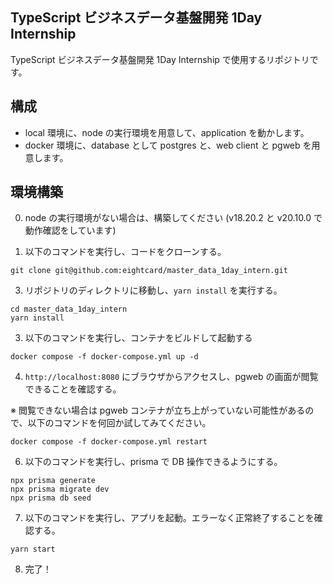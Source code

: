 ## TypeScript ビジネスデータ基盤開発 1Day Internship

TypeScript ビジネスデータ基盤開発 1Day Internship で使用するリポジトリです。

## 構成

- local 環境に、node の実行環境を用意して、application を動かします。
- docker 環境に、database として postgres と、web client と pgweb を用意します。

## 環境構築

0. node の実行環境がない場合は、構築してください (v18.20.2 と v20.10.0 で動作確認をしています)

1. 以下のコマンドを実行し、コードをクローンする。

```
git clone git@github.com:eightcard/master_data_1day_intern.git
```

3. リポジトリのディレクトリに移動し、`yarn install` を実行する。

```
cd master_data_1day_intern
yarn install
```

3. 以下のコマンドを実行し、コンテナをビルドして起動する

```
docker compose -f docker-compose.yml up -d
```

4. `http://localhost:8080` にブラウザからアクセスし、pgweb の画面が閲覧できることを確認する。

※ 閲覧できない場合は pgweb コンテナが立ち上がっていない可能性があるので、以下のコマンドを何回か試してみてください。

```
docker compose -f docker-compose.yml restart
```

6. 以下のコマンドを実行し、prisma で DB 操作できるようにする。

```
npx prisma generate
npx prisma migrate dev
npx prisma db seed
```

7. 以下のコマンドを実行し、アプリを起動。エラーなく正常終了することを確認する。

```
yarn start
```

8. 完了！
